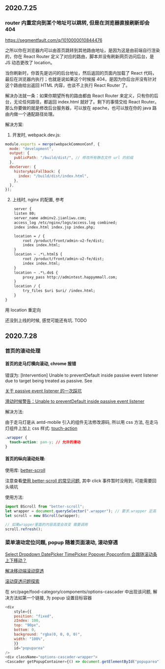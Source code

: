 <!--
 * @Author: LinFeng
 * @LastEditors: LinFeng
 * @Date: 2020-07-25 22:17:51
 * @LastEditTime: 2020-07-28 11:27:17
 * @FilePath: /react-elm/学习笔记.md
 * @Description:
-->

## 2020.7.25

### router 内重定向到某个地址可以跳转, 但是在浏览器直接刷新却会 404

https://segmentfault.com/q/1010000010844476

之所以你在浏览器内可以由首页跳转到其他路由地址，是因为这是由前端自行渲染的，你在 React Router 定义了对应的路由，脚本并没有刷新网页访问后台，是 JS 动态更改了 location。

当你刷新时，你首先是访问的后台地址，然后返回的页面内加载了 React 代码，最后在浏览器内执行；也就是说如果这个时候报 404，是因为你后台并没有针对这个路由给出返回 HTML 内容，也谈不上执行 React Router 了。

解决办法就一条：如果你期望所有的路由都由 React Router 来定义，只有你的后台，无论任何路径，都返回 index.html 就好了。剩下的事情交给 React Router。那么你要做的就是修改后台服务器，可以放在 apache，也可以放在你的 java 路由内做一个通配路径处理。

解决方案:

1. 开发时, webpack.dev.js:

```javascript
module.exports = merge(webpackCommonConf, {
  mode: "development",
  output: {
    publicPath: "/build/dist/", // 修改所有静态文件 url 的前缀
  },
  devServer: {
    historyApiFallback: {
      index: "/build/dist/index.html",
    },
  },
});
```

2. 上线时, nginx 的配置, 参考

```txt
    server {
    listen 80;
    server_name adminv2.jianliwu.com;
    access_log /etc/nginx/logs/access.log combined;
    index index.html index.jsp index.php;

    location = / {
        root /product/front/admin-v2-fe/dist;
        index index.html;
    }
    location ~ .*\.html$ {
        root /product/front/admin-v2-fe/dist;
        index index.html;
    }
    location ~ .*\.do$ {
        proxy_pass http://admintest.happymmall.com;
    }
    location / {
        try_files $uri $uri/ /index.html;
    }
}
```

用 location 重定向

还没到上线的时候, 感觉可能还有坑. TODO

## 2020.7.28

### 首页的滚动处理

#### 首页的走马灯横向滚动, chrome 报错

错误为: [Intervention] Unable to preventDefault inside passive event listener due to target being treated as passive. See <URL>

[关于 passive event listener 的一次踩坑](https://juejin.im/post/5ad804c1f265da504547fe68)

[滑动时候警告：Unable to preventDefault inside passive event listener](https://www.jianshu.com/p/04bf173826aa)

解决方法:

由于走马灯是从 antd-mobile 引入的组件无法修改源码, 所以用 css 方法, 在走马灯组件上加上 css 样式: [touch-action](https://developer.mozilla.org/zh-CN/docs/Web/CSS/touch-action)

```css
.wrapper {
  touch-action: pan-y; // 允许的滑动
}
```

#### 首页的纵向滚动处理:

使用库: [better-scroll](https://better-scroll.github.io/docs/zh-CN/guide/#betterscroll-%E6%98%AF%E4%BB%80%E4%B9%88)

注意查看[使用 better-scroll 的常见问题](https://better-scroll.github.io/docs/zh-CN/FAQ/diagnosis.html), 其中 click 事件暂时没用到, 可能需要回头填坑

使用方法:

```javascript
import BScroll from "better-scroll";
let wrapper = document.querySelector(".wrapper"); // 要求.wrapper 定高
let scroll = new BScroll(wrapper);

// 如果wrapper里面的内容高度会改变 需要调用
scroll.refresh();
```

### 菜单滚动定位问题, popup 随着页面滚动, 滚动穿透

[Select Dropdown DatePicker TimePicker Popover Popconfirm 会跟随滚动条上下移动？](https://ant.design/docs/react/faq-cn#Select-Dropdown-DatePicker-TimePicker-Popover-Popconfirm-%E4%BC%9A%E8%B7%9F%E9%9A%8F%E6%BB%9A%E5%8A%A8%E6%9D%A1%E4%B8%8A%E4%B8%8B%E7%A7%BB%E5%8A%A8%EF%BC%9F)

[解决移动端滚动穿透](https://juejin.im/post/5c4974f0518825260c5d1851)

[滚动穿透问题探索](https://juejin.im/post/5c49bc74e51d4504314306e6)

在 src/page/food-category/components/options-cascader 中出现该问题, 解决方法如第一个链接, 为 popup 设置目标容器

```javascript
<div
    style={{
    position: "fixed",
    zIndex: 100,
    top: "90px",
    bottom: 0,
    background: "rgba(0, 0, 0, 0)",
    width: "100%",
    }}
    id="popuparea"
/>
<div className="options-cascader-wrapper">
<Cascader getPopupContainer={() => document.getElementById("popuparea")} />
```
